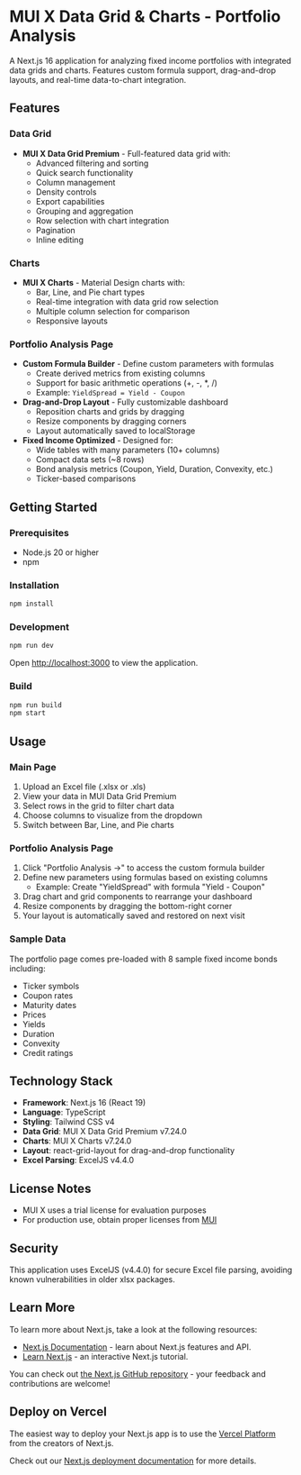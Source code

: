 # MUI X Data Grid & Charts - Portfolio Analysis

A Next.js 16 application for analyzing fixed income portfolios with integrated data grids and charts. Features custom formula support, drag-and-drop layouts, and real-time data-to-chart integration.

## Features

### Data Grid
- **MUI X Data Grid Premium** - Full-featured data grid with:
  - Advanced filtering and sorting
  - Quick search functionality
  - Column management
  - Density controls
  - Export capabilities
  - Grouping and aggregation
  - Row selection with chart integration
  - Pagination
  - Inline editing

### Charts
- **MUI X Charts** - Material Design charts with:
  - Bar, Line, and Pie chart types
  - Real-time integration with data grid row selection
  - Multiple column selection for comparison
  - Responsive layouts

### Portfolio Analysis Page
- **Custom Formula Builder** - Define custom parameters with formulas
  - Create derived metrics from existing columns
  - Support for basic arithmetic operations (+, -, *, /)
  - Example: `YieldSpread = Yield - Coupon`
- **Drag-and-Drop Layout** - Fully customizable dashboard
  - Reposition charts and grids by dragging
  - Resize components by dragging corners
  - Layout automatically saved to localStorage
- **Fixed Income Optimized** - Designed for:
  - Wide tables with many parameters (10+ columns)
  - Compact data sets (~8 rows)
  - Bond analysis metrics (Coupon, Yield, Duration, Convexity, etc.)
  - Ticker-based comparisons

## Getting Started

### Prerequisites
- Node.js 20 or higher
- npm

### Installation

```bash
npm install
```

### Development

```bash
npm run dev
```

Open [http://localhost:3000](http://localhost:3000) to view the application.

### Build

```bash
npm run build
npm start
```

## Usage

### Main Page
1. Upload an Excel file (.xlsx or .xls)
2. View your data in MUI Data Grid Premium
3. Select rows in the grid to filter chart data
4. Choose columns to visualize from the dropdown
5. Switch between Bar, Line, and Pie charts

### Portfolio Analysis Page
1. Click "Portfolio Analysis →" to access the custom formula builder
2. Define new parameters using formulas based on existing columns
   - Example: Create "YieldSpread" with formula "Yield - Coupon"
3. Drag chart and grid components to rearrange your dashboard
4. Resize components by dragging the bottom-right corner
5. Your layout is automatically saved and restored on next visit

### Sample Data
The portfolio page comes pre-loaded with 8 sample fixed income bonds including:
- Ticker symbols
- Coupon rates
- Maturity dates
- Prices
- Yields
- Duration
- Convexity
- Credit ratings

## Technology Stack

- **Framework**: Next.js 16 (React 19)
- **Language**: TypeScript
- **Styling**: Tailwind CSS v4
- **Data Grid**: MUI X Data Grid Premium v7.24.0
- **Charts**: MUI X Charts v7.24.0
- **Layout**: react-grid-layout for drag-and-drop functionality
- **Excel Parsing**: ExcelJS v4.4.0

## License Notes

- MUI X uses a trial license for evaluation purposes
- For production use, obtain proper licenses from [MUI](https://mui.com/x/introduction/licensing/)

## Security

This application uses ExcelJS (v4.4.0) for secure Excel file parsing, avoiding known vulnerabilities in older xlsx packages.

## Learn More

To learn more about Next.js, take a look at the following resources:

- [Next.js Documentation](https://nextjs.org/docs) - learn about Next.js features and API.
- [Learn Next.js](https://nextjs.org/learn) - an interactive Next.js tutorial.

You can check out [the Next.js GitHub repository](https://github.com/vercel/next.js) - your feedback and contributions are welcome!

## Deploy on Vercel

The easiest way to deploy your Next.js app is to use the [Vercel Platform](https://vercel.com/new?utm_medium=default-template&filter=next.js&utm_source=create-next-app&utm_campaign=create-next-app-readme) from the creators of Next.js.

Check out our [Next.js deployment documentation](https://nextjs.org/docs/app/building-your-application/deploying) for more details.


